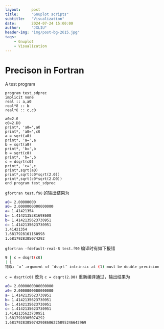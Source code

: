 ```yaml
---
layout:     post
title:      "Gnuplot scripts"
subtitle:   "Visualization"
date:       2024-07-24 15:00:00
author:     "JXLIU"
header-img: "img/post-bg-2015.jpg"
tags:
    - Gnuplot
    - Visualization
---
```


# Precison in Fortran
A test program

```Fortran
program test_sdprec  
implicit none  
real :: a,a0  
real*8 :: b  
real*8 :: c,c0  
  
a0=2.0  
c0=2.D0  
print*, 'a0=',a0  
print*, 'a0=',c0  
a = sqrt(a0)  
print*, 'a=',a  
b = sqrt(a0)  
print*, 'b=',b  
b = sqrt(c0)  
print*, 'b=',b  
c = dsqrt(c0)  
print*, 'c=',c  
print*,sqrt(a0)  
print*,sqrt(c0*sqrt(2.0))  
print*,sqrt(c0*sqrt(2.D0))  
end program test_sdprec
```
`gfortran test.f90` 的输出结果为
```Bash
a0= 2.00000000  
a0= 2.0000000000000000  
a= 1.41421354  
b= 1.4142135381698608  
b= 1.4142135623730951  
c= 1.4142135623730951  
1.41421354  
1.6817928161160998  
1.6817928305074292
```
`gfortran -fdefault-real-8 test.f90` 编译时有如下报错
```Bash
9 | c = dsqrt(c0)  
| 1  
错误: ‘x’ argument of ‘dsqrt’ intrinsic at (1) must be double precision
```
`c = dsqrt(c0)` 改为 `c = dsqrt(2.D0)` 重新编译通过，输出结果为
```Bash
a0= 2.0000000000000000  
a0= 2.0000000000000000  
a= 1.4142135623730951  
b= 1.4142135623730951  
b= 1.4142135623730951  
c= 1.4142135623730951  
1.4142135623730951  
1.6817928305074292  
1.68179283050742908606225095246642969
```

<!--stackedit_data:
eyJoaXN0b3J5IjpbMTcxMjc1NDUwN119
-->